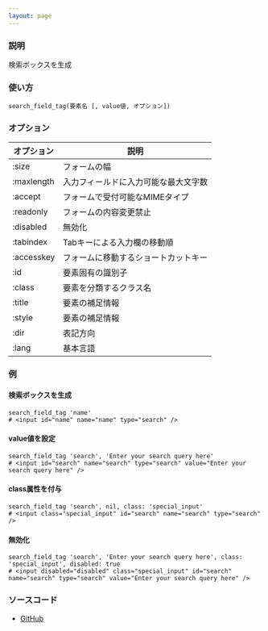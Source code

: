 ```yaml
---
layout: page
---
```

### 説明
検索ボックスを生成

### 使い方
    search_field_tag(要素名 [, value値, オプション])

### オプション

オプション   | 説明
---------- | ------------------
:size      | フォームの幅
:maxlength | 入力フィールドに入力可能な最大文字数
:accept    | フォームで受付可能なMIMEタイプ
:readonly  | フォームの内容変更禁止
:disabled  | 無効化
:tabindex  | Tabキーによる入力欄の移動順
:accesskey | フォームに移動するショートカットキー
:id        | 要素固有の識別子
:class     | 要素を分類するクラス名
:title     | 要素の補足情報
:style     | 要素の補足情報
:dir       | 表記方向
:lang      | 基本言語

### 例
#### 検索ボックスを生成
    search_field_tag 'name'
    # <input id="name" name="name" type="search" />

#### value値を設定
    search_field_tag 'search', 'Enter your search query here'
    # <input id="search" name="search" type="search" value="Enter your search query here" />

#### class属性を付与
    search_field_tag 'search', nil, class: 'special_input'
    # <input class="special_input" id="search" name="search" type="search" />

#### 無効化
    search_field_tag 'search', 'Enter your search query here', class: 'special_input', disabled: true
    # <input disabled="disabled" class="special_input" id="search" name="search" type="search" value="Enter your search query here" />

### ソースコード
* [GitHub](https://github.com/rails/rails/blob/f33d52c95217212cbacc8d5e44b5a8e3cdc6f5b3/actionview/lib/action_view/helpers/form_tag_helper.rb#L626)